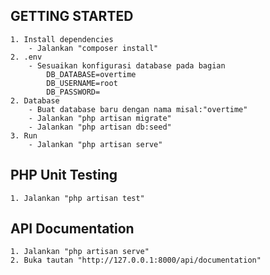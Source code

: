 
## GETTING STARTED

    1. Install dependencies
        - Jalankan "composer install"
    2. .env
        - Sesuaikan konfigurasi database pada bagian
            DB_DATABASE=overtime
            DB_USERNAME=root
            DB_PASSWORD=
    2. Database
        - Buat database baru dengan nama misal:"overtime"
        - Jalankan "php artisan migrate"
        - Jalankan "php artisan db:seed"
    3. Run
        - Jalankan "php artisan serve"

## PHP Unit Testing
    1. Jalankan "php artisan test"

## API Documentation
    1. Jalankan "php artisan serve"
    2. Buka tautan "http://127.0.0.1:8000/api/documentation"

